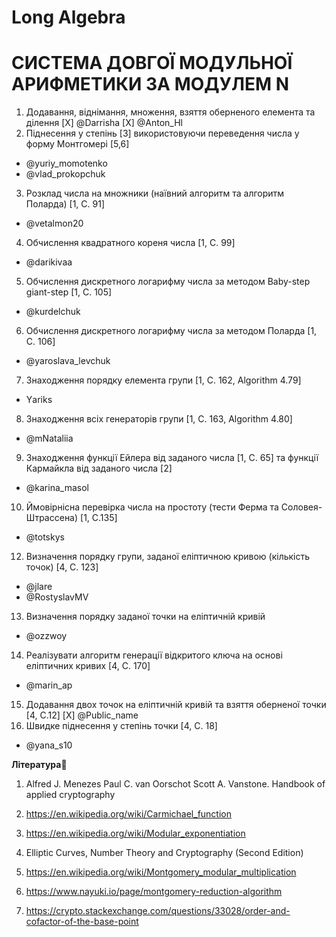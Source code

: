 # Long Algebra


# СИСТЕМА ДОВГОЇ МОДУЛЬНОЇ АРИФМЕТИКИ ЗА МОДУЛЕМ N

 1. Додавання, віднімання, множення, взяття оберненого елемента та ділення
 [X] @Darrisha 
 [X] @Anton_Hl
 2. Піднесення у степінь [3] використовуючи переведення числа у форму Монтгомері [5,6]
 - @yuriy_momotenko 
 - @vlad_prokopchuk 
 3. Розклад числа на множники (наївний алгоритм та алгоритм Поларда) [1, C. 91]
 - @vetalmon20 
 4. Обчислення квадратного кореня числа [1, C. 99]
 - @darikivaa 
 5. Обчислення дискретного логарифму числа за методом Baby-step giant-step [1, C. 105]
 - @kurdelchuk 
 6. Обчислення дискретного логарифму числа за методом Поларда [1, C. 106]
 - @yaroslava_levchuk 
 7. Знаходження порядку елемента групи [1, С. 162, Algorithm 4.79]
 - Yаriks 
 8. Знаходження всіх генераторів групи [1, С. 163, Algorithm 4.80]
 - @mNataliia 
 9. Знаходження функції Ейлера від заданого числа [1, C. 65] та функції Кармайкла від заданого числа [2]
 - @karina_masol 
 10. Ймовірнісна перевірка числа на простоту (тести Ферма та Соловея-Штрассена) [1, C.135]
 - @totskys 
 12. Визначення порядку групи, заданої еліптичною кривою (кількість точок) [4, C. 123]
 - @jlare 
 - @RostyslavMV 
 13. Визначення порядку заданої точки на еліптичній кривій
 - @ozzwoy 
 14. Реалізувати алгоритм генерації відкритого ключа на основі еліптичних кривих [4, C. 170]
 - @marin_ap 
 15. Додавання двох точок на еліптичній кривій та взяття оберненої точки [4, C.12]
 [X] @Public_name 
 16. Швидке піднесення у степінь точки [4, C. 18]
 - @yana_s10


<b>Література📕</b>

 1. Alfred J. Menezes Paul C. van Oorschot Scott A. Vanstone. Handbook of applied cryptography

 2. https://en.wikipedia.org/wiki/Carmichael_function

 3. https://en.wikipedia.org/wiki/Modular_exponentiation

 4. Elliptic Curves, Number Theory and Cryptography (Second Edition)
 
 5. https://en.wikipedia.org/wiki/Montgomery_modular_multiplication

 6. https://www.nayuki.io/page/montgomery-reduction-algorithm

 7. https://crypto.stackexchange.com/questions/33028/order-and-cofactor-of-the-base-point
